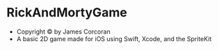 # RickAndMortyGame
- Copyright &copy; by James Corcoran
- A basic 2D game made for iOS using Swift, Xcode, and the SpriteKit
